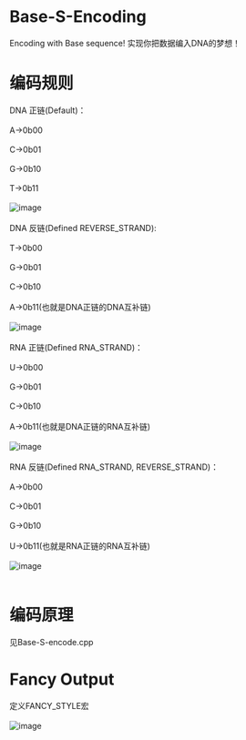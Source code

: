# Base-S-Encoding
Encoding with Base sequence!
实现你把数据编入DNA的梦想！
# 编码规则
 DNA 正链(Default)：<br></br>
  A->0b00<br></br>
  C->0b01<br></br>
  G->0b10<br></br>
  T->0b11<br></br>
  ![image](https://user-images.githubusercontent.com/51643958/135789501-df385f81-f9df-4545-9acc-17165cd091d8.png)<br></br>
 DNA 反链(Defined REVERSE_STRAND):<br></br>
  T->0b00<br></br>
  G->0b01<br></br>
  C->0b10<br></br>
  A->0b11(也就是DNA正链的DNA互补链)<br></br>
  ![image](https://user-images.githubusercontent.com/51643958/135789576-9d37728d-a9a5-4be3-a6da-4d9c439d2480.png)<br></br>
 RNA 正链(Defined RNA_STRAND)：<br></br>
  U->0b00<br></br>
  G->0b01<br></br>
  C->0b10<br></br>
  A->0b11(也就是DNA正链的RNA互补链)<br></br>
  ![image](https://user-images.githubusercontent.com/51643958/135789668-491e949f-d928-41e1-bb96-c32ed540fbc6.png)<br></br>
 RNA 反链(Defined RNA_STRAND, REVERSE_STRAND)：<br></br>
  A->0b00<br></br>
  C->0b01<br></br>
  G->0b10<br></br>
  U->0b11(也就是RNA正链的RNA互补链)<br></br>
  ![image](https://user-images.githubusercontent.com/51643958/135789721-24a16377-cb2a-43bf-a6c9-39324b3ae0b5.png)<br></br>
# 编码原理
 见Base-S-encode.cpp
# Fancy Output
  定义FANCY_STYLE宏<br></br>
  ![image](https://user-images.githubusercontent.com/51643958/135789330-06675b2e-fb9e-4ebb-b7f2-38b71829ae9c.png)
